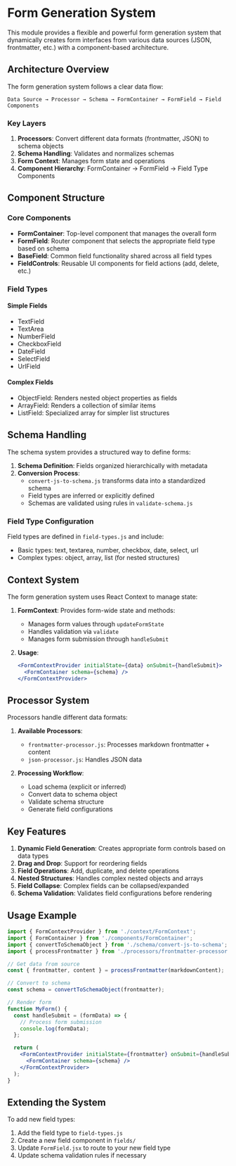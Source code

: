 # Form Generation System

This module provides a flexible and powerful form generation system that dynamically creates form interfaces from various data sources (JSON, frontmatter, etc.) with a component-based architecture.

## Architecture Overview

The form generation system follows a clear data flow:

```
Data Source → Processor → Schema → FormContainer → FormField → Field Components
```

### Key Layers

1. **Processors**: Convert different data formats (frontmatter, JSON) to schema objects
2. **Schema Handling**: Validates and normalizes schemas
3. **Form Context**: Manages form state and operations
4. **Component Hierarchy**: FormContainer → FormField → Field Type Components

## Component Structure

### Core Components

- **FormContainer**: Top-level component that manages the overall form
- **FormField**: Router component that selects the appropriate field type based on schema
- **BaseField**: Common field functionality shared across all field types
- **FieldControls**: Reusable UI components for field actions (add, delete, etc.)

### Field Types

#### Simple Fields

- TextField
- TextArea
- NumberField
- CheckboxField
- DateField
- SelectField
- UrlField

#### Complex Fields

- ObjectField: Renders nested object properties as fields
- ArrayField: Renders a collection of similar items
- ListField: Specialized array for simpler list structures

## Schema Handling

The schema system provides a structured way to define forms:

1. **Schema Definition**: Fields organized hierarchically with metadata
2. **Conversion Process**:
   - `convert-js-to-schema.js` transforms data into a standardized schema
   - Field types are inferred or explicitly defined
   - Schemas are validated using rules in `validate-schema.js`

### Field Type Configuration

Field types are defined in `field-types.js` and include:

- Basic types: text, textarea, number, checkbox, date, select, url
- Complex types: object, array, list (for nested structures)

## Context System

The form generation system uses React Context to manage state:

1. **FormContext**: Provides form-wide state and methods:

   - Manages form values through `updateFormState`
   - Handles validation via `validate`
   - Manages form submission through `handleSubmit`

2. **Usage**:
   ```jsx
   <FormContextProvider initialState={data} onSubmit={handleSubmit}>
     <FormContainer schema={schema} />
   </FormContextProvider>
   ```

## Processor System

Processors handle different data formats:

1. **Available Processors**:

   - `frontmatter-processor.js`: Processes markdown frontmatter + content
   - `json-processor.js`: Handles JSON data

2. **Processing Workflow**:
   - Load schema (explicit or inferred)
   - Convert data to schema object
   - Validate schema structure
   - Generate field configurations

## Key Features

1. **Dynamic Field Generation**: Creates appropriate form controls based on data types
2. **Drag and Drop**: Support for reordering fields
3. **Field Operations**: Add, duplicate, and delete operations
4. **Nested Structures**: Handles complex nested objects and arrays
5. **Field Collapse**: Complex fields can be collapsed/expanded
6. **Schema Validation**: Validates field configurations before rendering

## Usage Example

```jsx
import { FormContextProvider } from './context/FormContext';
import { FormContainer } from './components/FormContainer';
import { convertToSchemaObject } from './schema/convert-js-to-schema';
import { processFrontmatter } from './processors/frontmatter-processor';

// Get data from source
const { frontmatter, content } = processFrontmatter(markdownContent);

// Convert to schema
const schema = convertToSchemaObject(frontmatter);

// Render form
function MyForm() {
  const handleSubmit = (formData) => {
    // Process form submission
    console.log(formData);
  };

  return (
    <FormContextProvider initialState={frontmatter} onSubmit={handleSubmit}>
      <FormContainer schema={schema} />
    </FormContextProvider>
  );
}
```

## Extending the System

To add new field types:

1. Add the field type to `field-types.js`
2. Create a new field component in `fields/`
3. Update `FormField.jsx` to route to your new field type
4. Update schema validation rules if necessary
